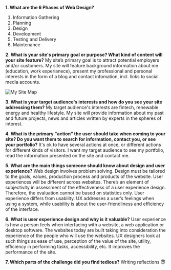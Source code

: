 **1. What are the 6 Phases of Web Design?**
1)	Information Gathering
2)	Planning
3)	Design
4)	Development
5)	Testing and Delivery
6)	Maintenance

**2. What is your site's primary goal or purpose? What kind of content will your site feature?**
My site’s primary goal is to attract potential employers and/or customers. My site will feature background information about me (education, work experianece), present my professional and personal interests in the form of a blog and contact infomation, incl. links to social media accounts.

![My Site Map](/Users/ludmila/GitHub/Dev/phase-0/week-2/imgs/sitemap.png)  

**3. What is your target audience's interests and how do you see your site addressing them?**
My target audience's interests are fintech, renewable energy and healthy lifestyle. 
My site will provide information about my past and future projects, news and articles written by experts in the spheres of interest. 

**4. What is the primary "action" the user should take when coming to your site? Do you want them to search for information, contact you, or see your portfolio?** It's ok to have several actions at once, or different actions for different kinds of visitors.
I want my target audience to see my portfolio, read the information presented on the site and contact me.

**5. What are the main things someone should know about design and user experience?**
Web design involves problem solving. Design must be tailored to the goals, values, production process and products of the website.
User experiences will be different across websites.
There’s an element of subjectivity in assessment of the effectiveness of a user experience design. Therefore, the evaluation cannot be based on statistics only.
User experience differs from usability. UX addresses a user’s feelings when using a system, while usability is about the user-friendliness and efficiency of the interface.

**6. What is user experience design and why is it valuable?** 
User experience is how a person feels when interfacing with a website, a web application or desktop software. The websites today are built taking into consideration the experience of the people who will use the websites. UX designers look at such things as ease of use, perception of the value of the site, utility, efficiency in performing tasks, accessibility, etc. It improves the performance of the site.

**7. Which parts of the challenge did you find tedious?**
Writing reflections :innocent:

